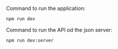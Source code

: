 Command to run the application:

```bash
npm run dev
```


Command to run the API od the json server:

```bash
npm run dev:server
```
